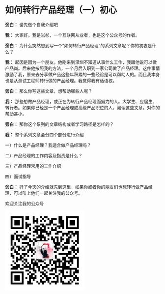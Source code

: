 # 如何转行产品经理（一）初心

**旁白：**
请先做个自我介绍吧


**我：**
大家好。我是岩杉，一个互联网从业者，也是这个公众号的作者。


**旁白：**
为什么突然想到写一个“如何转行产品经理”的系列文章呢？你的初衷是什么？


**我：**
起因是因为一个朋友。他刚来到深圳不知道从事什么工作，我跟他说可以做产品岗。后来他按照我的方法，一个月后入职到一家公司做了产品经理。这件事情激励了我，原来去分享做产品这些年积累的一些经验是可以帮助人的。而且我本身也是从测试工程师转行做的产品经理。我觉得我有话语权。


**旁白：**
那么你写这些文章，想帮助哪些人呢？


**我：**
那些想做产品经理，或正在为转行产品经理而努力的人。大学生、应届生、转行者。如果你已经是一个产品经理或高级产品职位的人，阅读这些文章，对你的帮助甚小。


**旁白：**
那你这个系列的文章结构或者学习路径是怎样的？


**我：**
整个系列文章会分四个部分进行介绍

一）什么是产品经理？我适合做产品经理吗？

二）产品经理的工作内容及指责是什么？

三）产品经理常用的工作介绍

四）面试指导



**旁白：**
好了今天的介绍就先到这里，如果你或者你的朋友们也想转行做产品经理，可以叫上他们一起关注我的公众号。



欢迎关注我的公众号

![qr](https://raw.githubusercontent.com/YSshawn/PM-10days/master/pic/2980541-065cc3b5b0ab390b.jpg)
